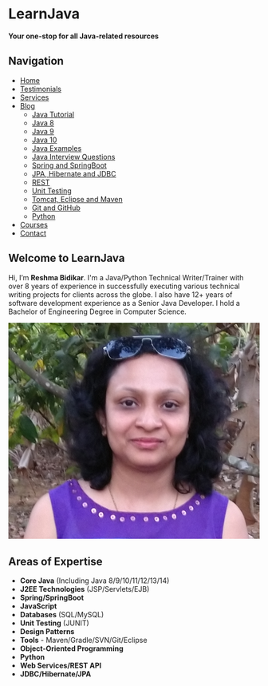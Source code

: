 # LearnJava

**Your one-stop for all Java-related resources**

## Navigation

- [Home](https://reshmabidikar.github.io/)
- [Testimonials](testimonials.md)
- [Services](services.md)
- [Blog](blog.md)
    - [Java Tutorial](https://learnjava.co.in/java-tutorial)
    - [Java 8](blog.md#java-8-new-features)
    - [Java 9](https://learnjava.co.in/java-9)
    - [Java 10](https://learnjava.co.in/java-10)
    - [Java Examples](https://learnjava.co.in/java-examples)
    - [Java Interview Questions](https://learnjava.co.in/java-interview-questions)
    - [Spring and SpringBoot](https://learnjava.co.in/spring-and-springboot)
    - [JPA, Hibernate and JDBC](https://learnjava.co.in/jpa-hibernate-jdbc)
    - [REST](https://learnjava.co.in/rest)
    - [Unit Testing](https://learnjava.co.in/unit-testing)
    - [Tomcat, Eclipse and Maven](https://learnjava.co.in/tomcat-eclipse-maven)
    - [Git and GitHub](https://learnjava.co.in/git-github)
    - [Python](https://learnjava.co.in/python)
- [Courses](https://learnjava.co.in/courses)
- [Contact](https://learnjava.co.in/contact)

## Welcome to LearnJava

Hi, I’m **Reshma Bidikar**. I'm a Java/Python Technical Writer/Trainer with over 8 years of experience in successfully executing various technical writing projects for clients across the globe. I also have 12+ years of software development experience as a Senior Java Developer. I hold a Bachelor of Engineering Degree in Computer Science.

![Reshma Bidikar](images/photo.jpg)

## Areas of Expertise

- **Core Java** (Including Java 8/9/10/11/12/13/14)
- **J2EE Technologies** (JSP/Servlets/EJB)
- **Spring/SpringBoot**
- **JavaScript**
- **Databases** (SQL/MySQL)
- **Unit Testing** (JUNIT)
- **Design Patterns**
- **Tools** - Maven/Gradle/SVN/Git/Eclipse
- **Object-Oriented Programming**
- **Python**
- **Web Services/REST API**
- **JDBC/Hibernate/JPA**
